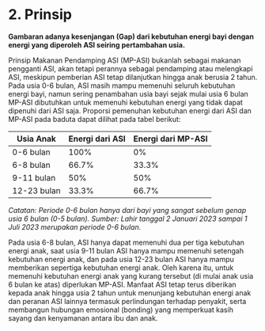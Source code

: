 # 2. Prinsip

**Gambaran adanya kesenjangan (Gap) dari kebutuhan energi bayi dengan energi yang diperoleh ASI seiring pertambahan usia.**

Prinsip Makanan Pendamping ASI (MP-ASI) bukanlah sebagai makanan pengganti ASI, akan tetapi perannya sebagai pendamping atau melengkapi ASI, meskipun pemberian ASI tetap dilanjutkan hingga anak berusia 2 tahun. Pada usia 0-6 bulan, ASI masih mampu memenuhi seluruh kebutuhan energi bayi, namun sering penambahan usia bayi sejak mulai usia 6 bulan MP-ASI dibutuhkan untuk memenuhi kebutuhan energi yang tidak dapat dipenuhi dari ASI saja. Proporsi pemenuhan kebutuhan energi dari ASI dan MP-ASI pada baduta dapat dilihat pada tabel berikut:

| Usia Anak      | Energi dari ASI | Energi dari MP-ASI |
|----------------|-----------------|--------------------|
| 0-6 bulan      | 100%            | 0%                 |
| 6-8 bulan      | 66.7%           | 33.3%              |
| 9-11 bulan     | 50%             | 50%                |
| 12-23 bulan    | 33.3%           | 66.7%              |

*Catatan: Periode 0-6 bulan hanya dari bayi yang sangat sebelum genap usia 6 bulan (0-5 bulan). Sumber: Lahir tanggal 2 Januari 2023 sampai 1 Juli 2023 merupakan periode 0-6 bulan.*

Pada usia 6-8 bulan, ASI hanya dapat memenuhi dua per tiga kebutuhan energi anak, saat usia 9-11 bulan ASI hanya mampu memenuhi setengah kebutuhan energi anak, dan pada usia 12-23 bulan ASI hanya mampu memberikan sepertiga kebutuhan energi anak. Oleh karena itu, untuk memenuhi kebutuhan energi anak yang kurang tersebut (di mulai anak usia 6 bulan ke atas) diperlukan MP-ASI. Manfaat ASI tetap terus diberikan kepada anak hingga usia 2 tahun untuk menunjang kebutuhan energi anak dan peranan ASI lainnya termasuk perlindungan terhadap penyakit, serta membangun hubungan emosional (bonding) yang memperkuat kasih sayang dan kenyamanan antara ibu dan anak.
